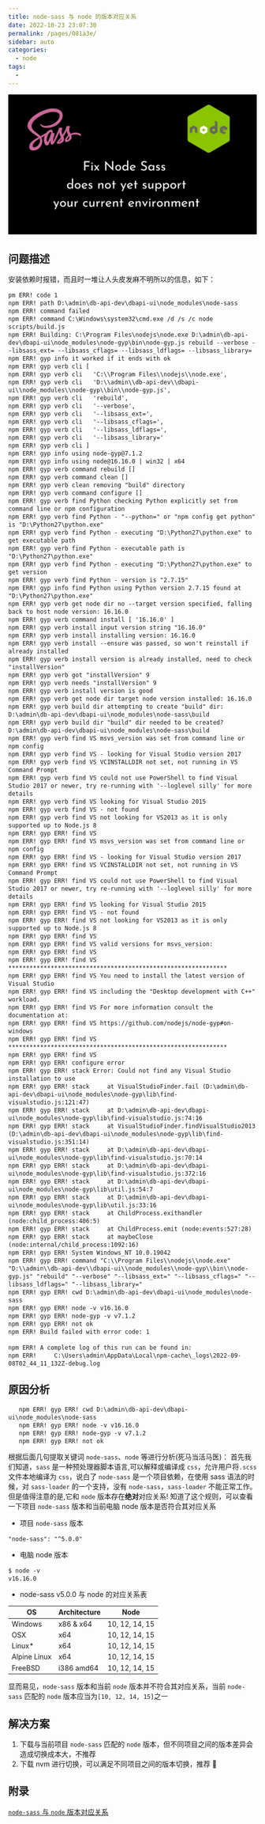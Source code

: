 ```yaml
---
title: node-sass 与 node 的版本对应关系
date: 2022-10-23 23:07:30
permalink: /pages/081a3e/
sidebar: auto
categories: 
  - node
tags: 
  - 
---
```


![fix node sass](../../../.vuepress/public/post/share/node/node-sass-version/fix-nodesass-version.jpeg)

## 问题描述

安装依赖时报错，而且时一堆让人头皮发麻不明所以的信息，如下：

```shell
pm ERR! code 1
npm ERR! path D:\admin\db-api-dev\dbapi-ui\node_modules\node-sass
npm ERR! command failed
npm ERR! command C:\Windows\system32\cmd.exe /d /s /c node scripts/build.js
npm ERR! Building: C:\Program Files\nodejs\node.exe D:\admin\db-api-dev\dbapi-ui\node_modules\node-gyp\bin\node-gyp.js rebuild --verbose --libsass_ext= --libsass_cflags= --libsass_ldflags= --libsass_library=
npm ERR! gyp info it worked if it ends with ok
npm ERR! gyp verb cli [
npm ERR! gyp verb cli   'C:\\Program Files\\nodejs\\node.exe',
npm ERR! gyp verb cli   'D:\\admin\\db-api-dev\\dbapi-ui\\node_modules\\node-gyp\\bin\\node-gyp.js',
npm ERR! gyp verb cli   'rebuild',
npm ERR! gyp verb cli   '--verbose',
npm ERR! gyp verb cli   '--libsass_ext=',
npm ERR! gyp verb cli   '--libsass_cflags=',
npm ERR! gyp verb cli   '--libsass_ldflags=',
npm ERR! gyp verb cli   '--libsass_library='
npm ERR! gyp verb cli ]
npm ERR! gyp info using node-gyp@7.1.2
npm ERR! gyp info using node@16.16.0 | win32 | x64
npm ERR! gyp verb command rebuild []
npm ERR! gyp verb command clean []
npm ERR! gyp verb clean removing "build" directory
npm ERR! gyp verb command configure []
npm ERR! gyp verb find Python checking Python explicitly set from command line or npm configuration
npm ERR! gyp verb find Python - "--python=" or "npm config get python" is "D:\Python27\python.exe"
npm ERR! gyp verb find Python - executing "D:\Python27\python.exe" to get executable path
npm ERR! gyp verb find Python - executable path is "D:\Python27\python.exe"
npm ERR! gyp verb find Python - executing "D:\Python27\python.exe" to get version
npm ERR! gyp verb find Python - version is "2.7.15"
npm ERR! gyp info find Python using Python version 2.7.15 found at "D:\Python27\python.exe"
npm ERR! gyp verb get node dir no --target version specified, falling back to host node version: 16.16.0
npm ERR! gyp verb command install [ '16.16.0' ]
npm ERR! gyp verb install input version string "16.16.0"
npm ERR! gyp verb install installing version: 16.16.0
npm ERR! gyp verb install --ensure was passed, so won't reinstall if already installed
npm ERR! gyp verb install version is already installed, need to check "installVersion"
npm ERR! gyp verb got "installVersion" 9
npm ERR! gyp verb needs "installVersion" 9
npm ERR! gyp verb install version is good
npm ERR! gyp verb get node dir target node version installed: 16.16.0
npm ERR! gyp verb build dir attempting to create "build" dir: D:\admin\db-api-dev\dbapi-ui\node_modules\node-sass\build
npm ERR! gyp verb build dir "build" dir needed to be created? D:\admin\db-api-dev\dbapi-ui\node_modules\node-sass\build
npm ERR! gyp verb find VS msvs_version was set from command line or npm config
npm ERR! gyp verb find VS - looking for Visual Studio version 2017
npm ERR! gyp verb find VS VCINSTALLDIR not set, not running in VS Command Prompt
npm ERR! gyp verb find VS could not use PowerShell to find Visual Studio 2017 or newer, try re-running with '--loglevel silly' for more details
npm ERR! gyp verb find VS looking for Visual Studio 2015
npm ERR! gyp verb find VS - not found
npm ERR! gyp verb find VS not looking for VS2013 as it is only supported up to Node.js 8
npm ERR! gyp ERR! find VS
npm ERR! gyp ERR! find VS msvs_version was set from command line or npm config
npm ERR! gyp ERR! find VS - looking for Visual Studio version 2017
npm ERR! gyp ERR! find VS VCINSTALLDIR not set, not running in VS Command Prompt
npm ERR! gyp ERR! find VS could not use PowerShell to find Visual Studio 2017 or newer, try re-running with '--loglevel silly' for more details
npm ERR! gyp ERR! find VS looking for Visual Studio 2015
npm ERR! gyp ERR! find VS - not found
npm ERR! gyp ERR! find VS not looking for VS2013 as it is only supported up to Node.js 8
npm ERR! gyp ERR! find VS
npm ERR! gyp ERR! find VS valid versions for msvs_version:
npm ERR! gyp ERR! find VS
npm ERR! gyp ERR! find VS **************************************************************
npm ERR! gyp ERR! find VS You need to install the latest version of Visual Studio
npm ERR! gyp ERR! find VS including the "Desktop development with C++" workload.
npm ERR! gyp ERR! find VS For more information consult the documentation at:
npm ERR! gyp ERR! find VS https://github.com/nodejs/node-gyp#on-windows
npm ERR! gyp ERR! find VS **************************************************************
npm ERR! gyp ERR! find VS
npm ERR! gyp ERR! configure error
npm ERR! gyp ERR! stack Error: Could not find any Visual Studio installation to use
npm ERR! gyp ERR! stack     at VisualStudioFinder.fail (D:\admin\db-api-dev\dbapi-ui\node_modules\node-gyp\lib\find-visualstudio.js:121:47)
npm ERR! gyp ERR! stack     at D:\admin\db-api-dev\dbapi-ui\node_modules\node-gyp\lib\find-visualstudio.js:74:16
npm ERR! gyp ERR! stack     at VisualStudioFinder.findVisualStudio2013 (D:\admin\db-api-dev\dbapi-ui\node_modules\node-gyp\lib\find-visualstudio.js:351:14)
npm ERR! gyp ERR! stack     at D:\admin\db-api-dev\dbapi-ui\node_modules\node-gyp\lib\find-visualstudio.js:70:14
npm ERR! gyp ERR! stack     at D:\admin\db-api-dev\dbapi-ui\node_modules\node-gyp\lib\find-visualstudio.js:372:16
npm ERR! gyp ERR! stack     at D:\admin\db-api-dev\dbapi-ui\node_modules\node-gyp\lib\util.js:54:7
npm ERR! gyp ERR! stack     at D:\admin\db-api-dev\dbapi-ui\node_modules\node-gyp\lib\util.js:33:16
npm ERR! gyp ERR! stack     at ChildProcess.exithandler (node:child_process:406:5)
npm ERR! gyp ERR! stack     at ChildProcess.emit (node:events:527:28)
npm ERR! gyp ERR! stack     at maybeClose (node:internal/child_process:1092:16)
npm ERR! gyp ERR! System Windows_NT 10.0.19042
npm ERR! gyp ERR! command "C:\\Program Files\\nodejs\\node.exe" "D:\\admin\\db-api-dev\\dbapi-ui\\node_modules\\node-gyp\\bin\\node-gyp.js" "rebuild" "--verbose" "--libsass_ext=" "--libsass_cflags=" "--libsass_ldflags=" "--libsass_library="
npm ERR! gyp ERR! cwd D:\admin\db-api-dev\dbapi-ui\node_modules\node-sass
npm ERR! gyp ERR! node -v v16.16.0
npm ERR! gyp ERR! node-gyp -v v7.1.2
npm ERR! gyp ERR! not ok
npm ERR! Build failed with error code: 1

npm ERR! A complete log of this run can be found in:
npm ERR!     C:\Users\admin\AppData\Local\npm-cache\_logs\2022-09-08T02_44_11_132Z-debug.log
```

## 原因分析

```shell
   npm ERR! gyp ERR! cwd D:\admin\db-api-dev\dbapi-ui\node_modules\node-sass
   npm ERR! gyp ERR! node -v v16.16.0
   npm ERR! gyp ERR! node-gyp -v v7.1.2
   npm ERR! gyp ERR! not ok
```

根据后面几句提取关键词 `node-sass`、`node` 等进行分析(死马当活马医)：
首先我们知道，`sass` 是一种预处理器脚本语言,可以解释或编译成 `css`，允许用户将`.scss` 文件本地编译为 `css`，说白了 `node-sass` 是一个项目依赖，在使用 sass 语法的时候，对 `sass-loader` 的一个支持，没有 `node-sass`，`sass-loader` 不能正常工作。
但是值得注意的是,它和 `node` 版本存在**绝对**对应关系! 知道了这个规则，可以查看一下项目 `node-sass` 版本和当前电脑 node 版本是否符合其对应关系

- 项目 `node-sass` 版本

```shell
"node-sass": "^5.0.0"
```

- 电脑 node 版本

```shell
$ node -v
v16.16.0
```

- node-sass v5.0.0 与 node 的对应关系表

| OS           | Architecture | Node           |
| ------------ | ------------ | -------------- |
| Windows      | x86 & x64    | 10, 12, 14, 15 |
| OSX          | x64          | 10, 12, 14, 15 |
| Linux\*      | x64          | 10, 12, 14, 15 |
| Alpine Linux | x64          | 10, 12, 14, 15 |
| FreeBSD      | i386 amd64   | 10, 12, 14, 15 |

显而易见，`node-sass` 版本和当前 `node` 版本并不符合其对应关系，当前 `node-sass` 匹配的 `node` 版本应当为`[10, 12, 14, 15]`之一

## 解决方案

1. 下载与当前项目 `node-sass` 匹配的 `node` 版本，但不同项目之间的版本差异会造成切换成本大，不推荐
2. 下载 nvm 进行切换，可以满足不同项目之间的版本切换，推荐 🌟

## 附录

[`node-sass` 与 `node` 版本对应关系](https://github.com/sass/node-sass/releases/)
